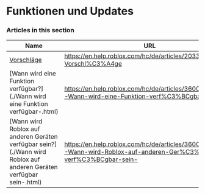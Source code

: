 # Funktionen und Updates  
### Articles in this section
Name|URL
-|-
[Vorschläge](./Vorschläge.html) |https://en.help.roblox.com/hc/de/articles/203312420-Vorschl%C3%A4ge
[Wann wird eine Funktion verfügbar?](./Wann wird eine Funktion verfügbar-.html) |https://en.help.roblox.com/hc/de/articles/360000242266-Wann-wird-eine-Funktion-verf%C3%BCgbar-
[Wann wird Roblox auf anderen Geräten verfügbar sein?](./Wann wird Roblox auf anderen Geräten verfügbar sein-.html) |https://en.help.roblox.com/hc/de/articles/360000334546-Wann-wird-Roblox-auf-anderen-Ger%C3%A4ten-verf%C3%BCgbar-sein-
